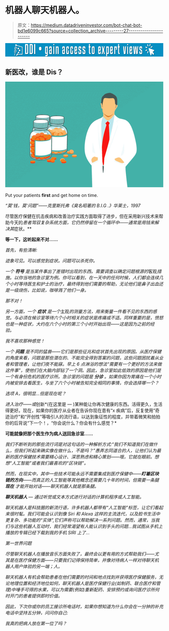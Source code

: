 # 机器人聊天机器人。

> 原文：<https://medium.datadriveninvestor.com/bot-chat-bot-bd1e6099c665?source=collection_archive---------27----------------------->

[![](img/86413979187588e24a9bcdd2b4406eb3.png)](http://www.track.datadriveninvestor.com/1B9E)

## 新医改，谁是 Dis？

![](img/598201e379c7180fc4bbf4742893056c.png)

Put your patients **first** and get home on time.

*“莫‘钱，莫‘问题”——克里斯托弗《臭名昭著的 B.I.G .》华莱士，1997*

尽管医疗保健在抗击疾病和改善治疗实践方面取得了进步，但在采用新兴技术来帮助今天的*患者驾驭复杂系统方面，它仍然停留在一个循环中——通常是用钱来解决其*症状。**

**等一下，这听起来不对……**

*首先，有些清晰:*

*迹象可见。可以感觉到症状。问题可以杀死你。*

*一个 ***符号*** 是当某件事出了差错时出现的东西。需要调查以确定问题根源的*客观*措施。以你当地的急诊室为例。你可以看到，在一天中的任何时候，人们都会连续几个小时等待医生和护士的治疗，最终得到他们需要的帮助，无论他们是鼻子出血还是一级烧伤，比如说，咖啡溅了他们一身。*

**那不对*！*

*另一方面，一个 ***症状*** 是一个*主观*的测量方法，用来衡量一件看不见的东西的感觉。与必须在候诊室等待六个小时相关的症状是疼痛或不适。同样重要的是，愤怒也是一种症状，大约在六个小时的第三个小时开始出现——这是因为之前的经验。*

*我不喜欢那种感觉！*

*一个 ***问题*** 是不同的猛兽——它们是那些征兆和症状首先出现的原因。从医疗保健的角度来看，问题是那些潜在的、不能完全得到答案的问题，这些问题困扰着从业者和管理者，让他们夜不能寐。早上 6 点淋浴的想法“需要有一个更好的方法来做这件事”，使他们在大脑内部钻了一个洞。因此，急诊室如此低效的原因是他们是一个有身份危机的医疗诊所。急诊室的问题是 ***分诊*** 。如果你因为胃痛在一个小时内被安排去看医生，与坐了六个小时被告知完全相同的事情，你会选择哪一个？*

*选项 A，很明显…但是现在呢？*

*进入治疗——或*创新*(在这里是 *—* )某种能让你再次健康的东西。活得更久，生活得更好。现在，如果你的医疗从业者在告诉你现在患有“x 疾病”后，反复使用“奇迹治疗”和“开创性”等吸引人的流行语，以达到象征性的程度，并带着微笑和拍拍你的后背说“下一个！，“你会说什么？你会有什么感觉？*

**可能就像把那个医生作为病人送回急诊室……**

*我们不断听到的那些流行词是对这句话的一种解析方式:“我们不知道我们在做什么，但我们听起来确实像在做什么，不是吗？”愚弄志同道合的人，让他们认为最新的医疗保健技术需要精心设计、深思熟虑和精心策划——哦，它就在眼前。想想“人工智能”或者我们最喜欢的“区块链”。*

*然而，在现实中，其中一些技术可能永远不需要集成到医疗保健中——**盯着区块链的方向**——而真正的人工智能等其他概念还需要几十年的时间，但需要一条腿 ***现在*** 才能开始对话——聊天机器人就是那条腿。*

****聊天机器人*** — *通过听觉或文本方式进行对话的计算机程序或人工智能。**

*聊天机器人是科技圈的新流行语，许多机器人都带有“人工智能”标签，让它们看起来很时髦。我们可能会认识到像 Siri 和 Alexa 这样的主流迭代，以及脸书生活中更复杂、多功能的“实体”,它们声称可以帮助解决一系列问题。然而，通常，当我们与这些机器人互动时，我们经常渴望有人能认识到手头的问题…我试图从手机上播放的专辑已经下载到我的手机 SIRI 上了…*

*第一世界问题*

*尽管聊天机器人在播放音乐方面失败了，*最终会以更有用的方式帮助我们——尤其是在医疗保健方面——只要我们记得保持简单，并像对待病人一样对待聊天机器人用户体验的另一端；*人*。**

*聊天机器人有机会帮助患者在他们需要的时间和地点找到并获得医疗保健服务，无论地理位置和经济地位如何，聊天机器人是医疗保健行业(如制药、联合医疗和管理)中唾手可得的水果，可以为需要(例如)重新配药、安排预约或询问医疗诊所何时开门的患者提供即时价值。*

*因此，下次你或你的员工接诊所电话时，如果你想知道为什么你会在一分钟的补充电话中坚持五分钟，问问你自己:*

*我真的把病人放在第一位了吗？*